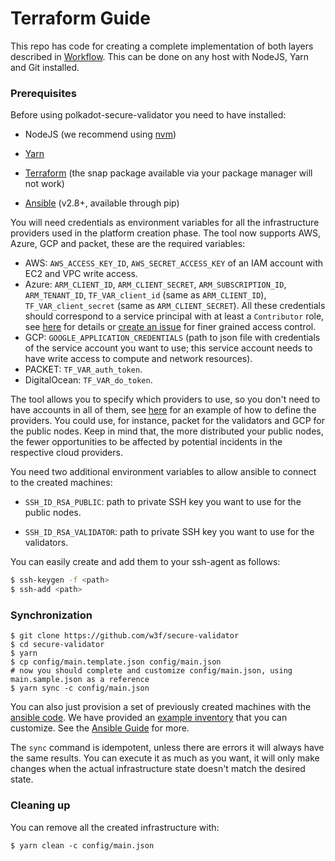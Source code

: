 # Terraform Guide

This repo has code for creating a complete implementation of both layers
described in [Workflow](README.md/#workflow). This can be done on any host with
NodeJS, Yarn and Git installed.

### Prerequisites

Before using polkadot-secure-validator you need to have installed:

* NodeJS (we recommend using [nvm](https://github.com/nvm-sh/nvm))

* [Yarn](https://yarnpkg.com/lang/en/docs/install)

* [Terraform](https://www.terraform.io/downloads.html) (the snap package available via your package manager will not work)

* [Ansible](https://docs.ansible.com/ansible/latest/installation_guide/intro_installation.html) (v2.8+, available through pip)

You will need credentials as environment variables for all the infrastructure providers
used in the platform creation phase. The tool now supports AWS, Azure, GCP and packet,
these are the required variables:

* AWS: `AWS_ACCESS_KEY_ID`, `AWS_SECRET_ACCESS_KEY` of an IAM account with EC2
and VPC write access.
* Azure: `ARM_CLIENT_ID`, `ARM_CLIENT_SECRET`, `ARM_SUBSCRIPTION_ID`,
`ARM_TENANT_ID`, `TF_VAR_client_id` (same as `ARM_CLIENT_ID`),
`TF_VAR_client_secret` (same as `ARM_CLIENT_SECRET`). All these credentials
should correspond to a service principal with at least a `Contributor` role,
see [here](https://docs.microsoft.com/en-us/azure/role-based-access-control/role-assignments-portal)
for details or [create an issue](https://github.com/w3f/polkadot-secure-validator/issues/new) for
finer grained access control.
* GCP: `GOOGLE_APPLICATION_CREDENTIALS` (path to json file with credentials of
the service account you want to use; this service account needs to have write
access to compute and network resources).
* PACKET: `TF_VAR_auth_token`.
* DigitalOcean: `TF_VAR_do_token`.

The tool allows you to specify which providers to use, so you don't need to have
accounts in all of them, see [here](https://github.com/w3f/polkadot-secure-validator/blob/master/config/main.sample.json)
for an example of how to define the providers. You could use, for instance,
packet for the validators and GCP for the public nodes. Keep in mind that, the
more distributed your public nodes, the fewer opportunities to be affected by
potential incidents in the respective cloud providers.

You need two additional environment variables to allow ansible to connect to the
created machines:

* `SSH_ID_RSA_PUBLIC`: path to private SSH key you want to use for the public
nodes.

* `SSH_ID_RSA_VALIDATOR`: path to private SSH key you want to use for the
validators.

You can easily create and add them to your ssh-agent as follows:

```bash
$ ssh-keygen -f <path>
$ ssh-add <path>
```

### Synchronization

```
$ git clone https://github.com/w3f/secure-validator
$ cd secure-validator
$ yarn
$ cp config/main.template.json config/main.json
# now you should complete and customize config/main.json, using main.sample.json as a reference
$ yarn sync -c config/main.json
```

You can also just provision a set of previously created machines with the
[ansible code](ansible). We have provided an [example
inventory](ansible/inventory.sample) that you can customize. See the [Ansible
Guide](GUIDE_ANSIBLE.md) for more.

The `sync` command is idempotent, unless there are errors it will always have
the same results. You can execute it as much as you want, it will only make
changes when the actual infrastructure state doesn't match the desired state.

### Cleaning up

You can remove all the created infrastructure with:

```
$ yarn clean -c config/main.json
```
